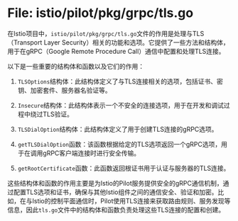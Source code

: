 # File: istio/pilot/pkg/grpc/tls.go

在Istio项目中，`istio/pilot/pkg/grpc/tls.go`文件的作用是处理与TLS（Transport Layer Security）相关的功能和选项。它提供了一些方法和结构体，用于在gRPC（Google Remote Procedure Call）通信中配置和处理TLS连接。

以下是一些重要的结构体和函数以及它们的作用：

1. `TLSOptions`结构体：此结构体定义了与TLS连接相关的选项，包括证书、密钥、加密套件、服务器名验证等。

2. `Insecure`结构体：此结构体表示一个不安全的连接选项，用于在开发和调试过程中绕过TLS验证。

3. `TLSDialOption`结构体：此结构体定义了用于创建TLS连接的gRPC选项。

4. `getTLSDialOption`函数：该函数根据给定的TLS选项返回一个gRPC选项，用于在调用gRPC客户端连接时进行安全传输。

5. `getRootCertificate`函数：此函数返回根证书用于认证与服务器的TLS连接。

这些结构体和函数的作用主要是为Istio的Pilot服务提供安全的gRPC通信机制，通过配置TLS选项和证书，确保与其他Istio组件之间的通信安全、验证和加密。比如，在与Istio的控制平面通信时，Pilot使用TLS连接来获取路由规则、服务发现等信息，因此`tls.go`文件中的结构体和函数负责处理这些TLS连接的配置和创建。

